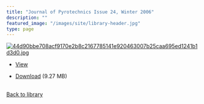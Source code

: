 ```yaml
---
title: "Journal of Pyrotechnics Issue 24, Winter 2006"
description: ""
featured_image: "/images/site/library-header.jpg"
type: page
---
```


<a href="https://drive.google.com/uc?export=view&id=1rGMxfYmdPqEaxMQlvRzG-MrljXXv7aUU" target="_blank">![44d90bbe708acf9170e2b8c2167785141e920463007b25caa695ed1241b1d3d0.jpg](https://drive.google.com/uc?export=view&id=18NXxLjKvnB-HFUj6-gvHO4Zb5Dydwptv)</a>
* <a href="https://drive.google.com/uc?export=view&id=1rGMxfYmdPqEaxMQlvRzG-MrljXXv7aUU" target="_blank">View</a>

* [Download](https://drive.google.com/uc?export=download&id=1rGMxfYmdPqEaxMQlvRzG-MrljXXv7aUU) (9.27 MB)

<br />[Back to library](/library/)
